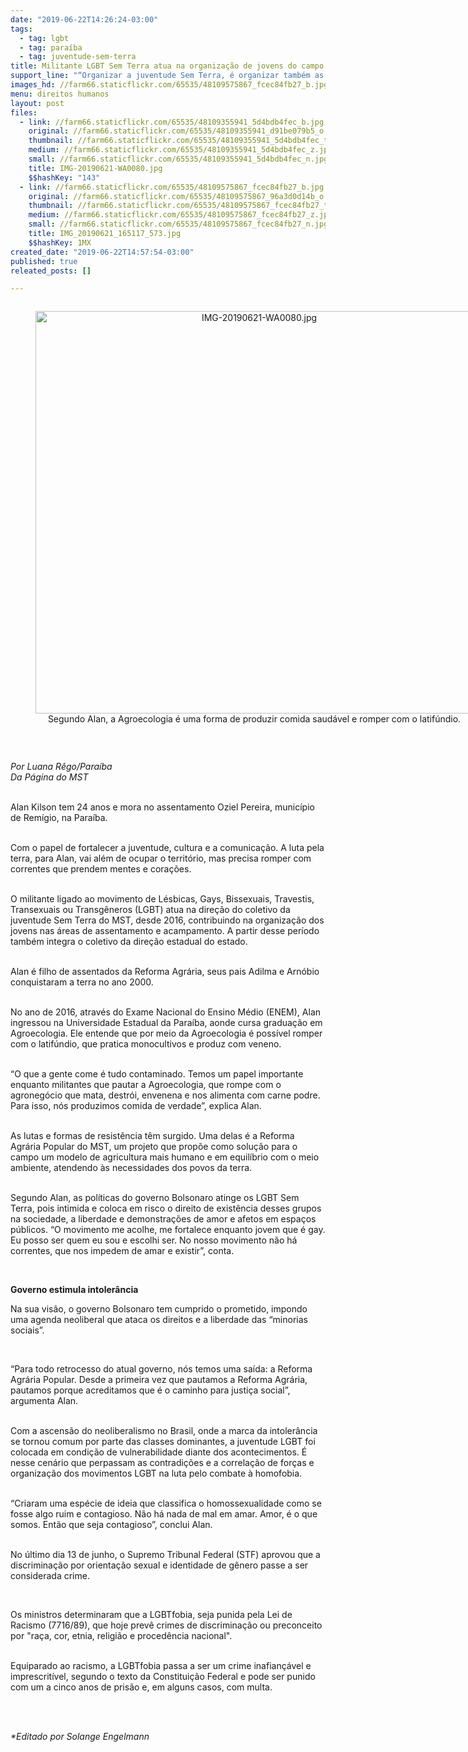 ```yaml
---
date: "2019-06-22T14:26:24-03:00"
tags:
  - tag: lgbt
  - tag: paraíba
  - tag: juventude-sem-terra
title: Militante LGBT Sem Terra atua na organização de jovens do campo
support_line: "“Organizar a juventude Sem Terra, é organizar também as e os LGBT”, afirma o militante do MST na Paraíba "
images_hd: //farm66.staticflickr.com/65535/48109575867_fcec84fb27_b.jpg
menu: direitos humanos
layout: post
files:
  - link: //farm66.staticflickr.com/65535/48109355941_5d4bdb4fec_b.jpg
    original: //farm66.staticflickr.com/65535/48109355941_d91be079b5_o.jpg
    thumbnail: //farm66.staticflickr.com/65535/48109355941_5d4bdb4fec_t.jpg
    medium: //farm66.staticflickr.com/65535/48109355941_5d4bdb4fec_z.jpg
    small: //farm66.staticflickr.com/65535/48109355941_5d4bdb4fec_n.jpg
    title: IMG-20190621-WA0080.jpg
    $$hashKey: "143"
  - link: //farm66.staticflickr.com/65535/48109575867_fcec84fb27_b.jpg
    original: //farm66.staticflickr.com/65535/48109575867_96a3d0d14b_o.jpg
    thumbnail: //farm66.staticflickr.com/65535/48109575867_fcec84fb27_t.jpg
    medium: //farm66.staticflickr.com/65535/48109575867_fcec84fb27_z.jpg
    small: //farm66.staticflickr.com/65535/48109575867_fcec84fb27_n.jpg
    title: IMG_20190621_165117_573.jpg
    $$hashKey: 1MX
created_date: "2019-06-22T14:57:54-03:00"
published: true
releated_posts: []

---
```

<div style="text-align:center">
<figure class="image" style="display:inline-block"><img alt="IMG-20190621-WA0080.jpg" height="644" src="//farm66.staticflickr.com/65535/48109355941_5d4bdb4fec_b.jpg" width="700" />
<figcaption>Segundo Alan, a Agroecologia &eacute; uma forma de produzir comida saud&aacute;vel e romper com o latif&uacute;ndio.</figcaption>
</figure>
</div>

<p>&nbsp;</p>

<p><em>Por Luana R&ecirc;go/Para&iacute;ba<br />
Da P&aacute;gina do MST</em><br />
&nbsp;</p>

<p>Alan Kilson tem 24 anos e mora no assentamento Oziel Pereira, munic&iacute;pio de Rem&iacute;gio, na Para&iacute;ba.</p>

<p><br />
Com o papel de fortalecer a juventude, cultura e a comunica&ccedil;&atilde;o. A luta pela terra, para Alan, vai al&eacute;m de ocupar o territ&oacute;rio, mas precisa romper com correntes que prendem mentes e cora&ccedil;&otilde;es.&nbsp;</p>

<p><br />
O militante ligado ao movimento de L&eacute;sbicas, Gays, Bissexuais, Travestis, Transexuais ou Transg&ecirc;neros (LGBT) atua na dire&ccedil;&atilde;o do coletivo da juventude Sem Terra do MST, desde 2016, contribuindo na organiza&ccedil;&atilde;o dos jovens nas &aacute;reas de assentamento e acampamento. A partir desse per&iacute;odo tamb&eacute;m integra o coletivo da dire&ccedil;&atilde;o estadual do estado.&nbsp;</p>

<p><br />
Alan &eacute; filho de assentados da Reforma Agr&aacute;ria, seus pais Adilma e Arn&oacute;bio conquistaram a terra no ano 2000.&nbsp;</p>

<p><br />
No ano de 2016, atrav&eacute;s do Exame Nacional do Ensino M&eacute;dio (ENEM), Alan ingressou na Universidade Estadual da Para&iacute;ba, aonde cursa gradua&ccedil;&atilde;o em Agroecologia. Ele entende que por meio da Agroecologia &eacute; poss&iacute;vel romper com o latif&uacute;ndio, que pratica monocultivos e produz com veneno.</p>

<p><br />
&ldquo;O que a gente come &eacute; tudo contaminado. Temos um papel importante enquanto militantes que pautar a Agroecologia, que rompe com o agroneg&oacute;cio que mata, destr&oacute;i, envenena e nos alimenta com carne podre. Para isso, n&oacute;s produzimos comida de verdade&rdquo;, explica Alan.&nbsp;</p>

<p><br />
As lutas e formas de resist&ecirc;ncia t&ecirc;m surgido. Uma delas &eacute; a Reforma Agr&aacute;ria Popular do MST, um projeto que prop&otilde;e como solu&ccedil;&atilde;o para o campo um modelo de agricultura mais humano e em equil&iacute;brio com o meio ambiente, atendendo &agrave;s necessidades dos povos da terra.&nbsp;</p>

<p><br />
Segundo Alan, as pol&iacute;ticas do governo Bolsonaro atinge os LGBT Sem Terra, pois intimida e coloca em risco o direito de exist&ecirc;ncia desses grupos na sociedade, a liberdade e demonstra&ccedil;&otilde;es de amor e afetos em espa&ccedil;os p&uacute;blicos. &ldquo;O movimento me acolhe, me fortalece enquanto jovem que &eacute; gay. Eu posso ser quem eu sou e escolhi ser. No nosso movimento n&atilde;o h&aacute; correntes, que nos impedem de amar e existir&rdquo;, conta.</p>

<p>&nbsp;</p>

<p><strong>Governo estimula intoler&acirc;ncia</strong></p>

<p>Na sua vis&atilde;o, o governo Bolsonaro tem cumprido o prometido, impondo uma agenda neoliberal que ataca os direitos e a liberdade das &ldquo;minorias sociais&rdquo;.&nbsp;</p>

<p>&nbsp;</p>

<p>&ldquo;Para todo retrocesso do atual governo, n&oacute;s temos uma sa&iacute;da: a Reforma Agr&aacute;ria Popular. Desde a primeira vez que pautamos a Reforma Agr&aacute;ria, pautamos porque acreditamos que &eacute; o caminho para justi&ccedil;a social&rdquo;, argumenta Alan.</p>

<p><br />
Com a ascens&atilde;o do neoliberalismo no Brasil, onde a marca da intoler&acirc;ncia se tornou comum por parte das classes dominantes, a juventude LGBT foi colocada em condi&ccedil;&atilde;o de vulnerabilidade diante dos acontecimentos. &Eacute; nesse cen&aacute;rio que perpassam as contradi&ccedil;&otilde;es e a correla&ccedil;&atilde;o de for&ccedil;as e organiza&ccedil;&atilde;o dos movimentos LGBT na luta pelo combate &agrave; homofobia.&nbsp;</p>

<p><br />
&ldquo;Criaram uma esp&eacute;cie de ideia que classifica o homossexualidade como se fosse algo ruim e contagioso. N&atilde;o h&aacute; nada de mal em amar. Amor, &eacute; o que somos. Ent&atilde;o que seja contagioso&rdquo;, conclui Alan.</p>

<p><br />
No &uacute;ltimo dia 13 de junho, o Supremo Tribunal Federal (STF) aprovou que a discrimina&ccedil;&atilde;o por orienta&ccedil;&atilde;o sexual e identidade de g&ecirc;nero passe a ser considerada crime.&nbsp;</p>

<p>&nbsp;</p>

<p>Os ministros determinaram que a LGBTfobia, seja punida pela Lei de Racismo (7716/89), que hoje prev&ecirc; crimes de discrimina&ccedil;&atilde;o ou preconceito por &quot;ra&ccedil;a, cor, etnia, religi&atilde;o e proced&ecirc;ncia nacional&quot;.</p>

<p><br />
Equiparado ao racismo, a LGBTfobia passa a ser um crime inafian&ccedil;&aacute;vel e imprescrit&iacute;vel, segundo o texto da Constitui&ccedil;&atilde;o Federal e pode ser punido com um a cinco anos de pris&atilde;o e, em alguns casos, com multa.</p>

<p><br />
&nbsp;</p>

<p><em>*Editado por Solange Engelmann</em></p>
